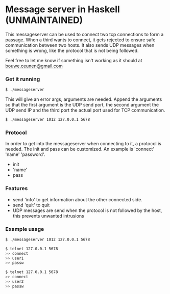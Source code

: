 # Message server in Haskell (UNMAINTAINED)

This messageserver can be used to connect two tcp connections to form a passage. When a third wants to connect, it gets rejected to ensure safe communication between two hosts. It also sends UDP messages when something is wrong, like the protocol that is not being followed.

Feel free to let me know if something isn't working as it should at bouwe.ceunen@gmail.com

### Get it running

```sh
$ ./messageserver
```
This will give an error args, arguments are needed.
Append the arguments so that the first argument is the UDP send port, the second argument the UDP send IP and the third port the actual port used for TCP communication.

```sh
$ ./messageserver 1012 127.0.0.1 5678
```
### Protocol 

In order to get into the messageserver when connecting to it, a protocol is needed. The init and pass can be customized. An example is 'connect' 'name' 'password'.
-   init
-   'name'
-   pass

### Features

- send 'info' to get information about the other connected side.
- send 'quit' to quit
- UDP messages are send when the protocol is not followed by the host, this prevents unwanted intrusions

### Example usage

```sh
$ ./messageserver 1012 127.0.0.1 5678
```

```sh
$ telnet 127.0.0.1 5678
>> connect
>> user1
>> passw
```

```sh
$ telnet 127.0.0.1 5678
>> connect
>> user2
>> passw
```

